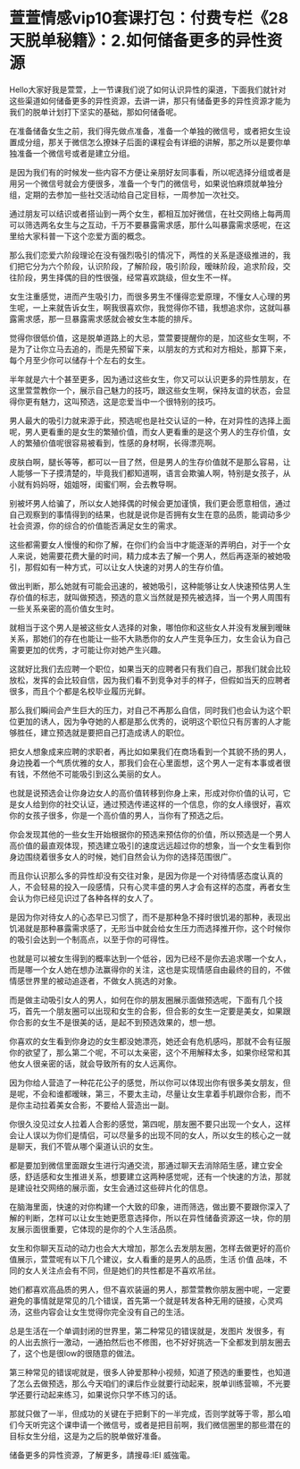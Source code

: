 # 萱萱情感vip10套课打包：付费专栏《28天脱单秘籍》：2.如何储备更多的异性资源

Hello大家好我是萱萱，上一节课我们说了如何认识异性的渠道，下面我们就针对这些渠道如何储备更多的异性资源，去讲一讲，那只有储备更多的异性资源才能为我们的脱单计划打下坚实的基础，那如何储备呢。

在准备储备女生之前，我们得先做点准备，准备一个单独的微信号，或者把女生设置成分组，那关于微信怎么撩妹子后面的课程会有详细的讲解，那之所以是要你单独准备一个微信号或者是建立分组。

是因为我们有的时候发一些内容不方便让亲朋好友同事看，所以呢选择分组或者是用另一个微信号就会方便很多，准备一个专门的微信号，如果说怕麻烦就单独分组，定期的去参加一些社交活动给自己定目标，一周参加一次社交。

通过朋友可以结识或者搭讪到一两个女生，都相互加好微信，在社交网络上每两周可以筛选两名女生与之互动，千万不要暴露需求感，那什么叫暴露需求感呢，在这里给大家科普一下这个恋爱方面的概念。

那么我们恋爱六阶段理论在没有强烈吸引的情况下，两性的关系是逐级推进的，我们把它分为六个阶段，认识阶段，了解阶段，吸引阶段，暧昧阶段，追求阶段，交往阶段，男生择偶的目的性很强，经常喜欢跳级，但女生不一样。

女生注重感觉，进而产生吸引力，而很多男生不懂得恋爱原理，不懂女人心理的男生呢，一上来就告诉女生，啊我很喜欢你，我觉得你不错，我想追求你，这就叫暴露需求感，那一旦暴露需求感就会被女生本能的排斥。

觉得你很低价值，这是脱单道路上的大忌，萱萱要提醒你的是，加这些女生啊，不是为了让你立马去追的，而是先预留下来，以朋友的方式和对方相处，那算下来，每个月至少你可以储存十个左右的女生。

半年就是六十个甚至更多，因为通过这些女生，你又可以认识更多的异性朋友，在这里萱萱教你一个，展示自己魅力的技巧，跟这些女生啊，保持友谊的状态，会显得你更有魅力，这叫预选，这是恋爱当中一个很特别的技巧。

男人最大的吸引力就来源于此，预选呢也是社交认证的一种，在对异性的选择上面呢，男人更看重的是女生的繁殖价值，而女人更看重的是这个男人的生存价值，女人的繁殖价值呢很容易被看到，性感的身材啊，长得漂亮啊。

皮肤白啊，腿长等等，都可以一目了然，但是男人的生存价值就不是那么容易，让人能够一下子摸清楚的，毕竟我们都知道啊，语言会欺骗人啊，特别是女孩子，从小就有妈妈呀，姐姐呀，闺蜜们啊，会去教导啊。

别被坏男人给骗了，所以女人她择偶的时候会更加谨慎，我们更会愿意相信，通过自己观察到的事情得到的结果，也就是说你是否拥有女生在意的品质，能调动多少社会资源，你的综合的价值能否满足女生的需求。

这些都需要女人慢慢的和你了解，在你们约会当中才能逐渐的弄明白，对于一个女人来说，她需要花费大量的时间，精力成本去了解一个男人，然后再逐渐的被她吸引，那假如有一种方式，可以让女人快速的对男人的生存价值。

做出判断，那么她就有可能会迅速的，被她吸引，这种能够让女人快速预估男人生存价值的标志，就叫做预选，预选的意义当然就是预先被选择，当一个男人周围有一些关系亲密的高价值女生时。

就相当于这个男人是被这些女人选择的对象，哪怕你和这些女人并没有发展到暧昧关系，那她们的存在也能让一些不大熟悉你的女人产生竞争压力，女生会认为自己需要更加的优秀，才可能让你对她产生兴趣。

这就好比我们去应聘一个职位，如果当天的应聘者只有我们自己，那我们就会比较放松，发挥的会比较自信，因为我们看不到竞争对手的样子，但假如当天的应聘者很多，而且个个都是名校毕业履历光鲜。

那么我们瞬间会产生巨大的压力，对自己不再那么自信，同时我们也会认为这个职位更加的诱人，因为争夺她的人都是那么优秀的，说明这个职位只有厉害的人才能够胜任，建立预选就是要把自己打造成诱人的职位。

把女人想象成来应聘的求职者，再比如如果我们在商场看到一个其貌不扬的男人，身边挽着一个气质优雅的女人，那我们会在心里面想，这个男人一定有本事或者很有钱，不然他不可能吸引到这么美丽的女人。

也就是说预选会让你身边女人的高价值转移到你身上来，形成对你价值的认可，它是女人给到你的社交认证，通过预选传递这样的一个信息，你的女人缘很好，喜欢你的女孩子很多，你是一个高价值的男人，当你有了预选之后。

你会发现其他的一些女生开始根据你的预选来预估你的价值，所以预选是一个男人高价值的最直观体现，预选建立吸引的速度远远超过你的想象，当一个女生看到你身边围绕着很多女人的时候，她们自然会认为你的选择范围很广。

而且你认识那么多的异性却没有交往对象，是因为你是一个对待情感态度认真的人，不会轻易的投入一段感情，只有心灵丰盛的男人才会有这样的态度，再者女生会认为你已经见识过了各种各样的女人了。

是因为你对待女人的心态早已习惯了，而不是那种急不择时很饥渴的那种，表现出饥渴就是那种暴露需求感了，无形当中就会给女生压力而选择推开你，这个时候你的吸引会达到一个制高点，以至于你的可得性。

也就是可以被女生得到的概率达到一个低谷，因为已经不是你去追求哪一个女人，而是哪一个女人她在想办法赢得你的关注，这也是实现情感自由最终的目的，不做情感世界里的被动追逐者，不做女人挑选的对象。

而是做主动吸引女人的男人，如何在你的朋友圈展示面做预选呢，下面有几个技巧，首先一个朋友圈可以出现和女生的合影，但合影的女生一定要是美女，如果跟你合影的女生不是很美的话，是起不到预选效果的，想一想。

你喜欢的女生看到你身边的女生都没她漂亮，她还会有危机感吗，那就不会有征服你的欲望了，那么第二个呢，不可以太亲密，这个不用解释太多，如果你经常和其他女人很亲密的话，就会导致所有的女人远离你。

因为你给人营造了一种花花公子的感觉，所以你可以体现出你有很多美女朋友，但是呢，不会和谁都暧昧，第三，不要太主动，尽量让女生拿着手机跟你合影，而不是你主动拉着美女合影，不要给人营造出一副。

你很久没见过女人拉着人合影的感觉，第四呢，朋友圈不要只出现一个女人，这样会让人误以为你们是情侣，可以尽量多的出现不同的女人，所以女生的核心之一就是聊天，我们不管从哪个渠道认识的女生。

都是要加到微信里面跟女生进行沟通交流，那通过聊天去消除陌生感，建立安全感，舒适感和女生推进关系，想要建立这两种感觉呢，还有一个快速的方法，那就是建设社交网络的展示面，女生会通过这些碎片化的信息。

在脑海里面，快速的对你构建一个大致的印象，进而筛选，做出要不要跟你深入了解的判断，怎样可以让女生她更愿意选择你，所以在异性储备资源这一块，你的朋友展示面很重要，它体现的是你的个人生活品质。

女生和你聊天互动的动力也会大大增加，那怎么去发朋友圈，怎样去做更好的高价值展示，萱萱呢有以下几个建议，女人看重的是男人的品质，生活 价值 品味，不同的女人关注点会有不同，但是她们的共性都是不喜欢吊丝。

她们都喜欢高品质的男人，但不喜欢装逼的男人，那萱萱教你朋友圈中呢，一定要避免的事情就是常见的几个错误，首先第一个就是转发各种无用的链接，心灵鸡汤，这些内容会让女生觉得你完全没有自己的生活。

总是生活在一个单调封闭的世界里，第二种常见的错误就是，发图片 发很多，有的人出去旅行一激动，一通拍然后也不修图，也不好好挑选一下全都发到朋友圈去了，这个也是很low的很随意的做法。

第三种常见的错误呢就是，很多人钟爱那种小视频，知道了预选的重要性，也知道了怎么去做预选，那么今天咱们的课后作业就要行动起来，脱单训练营嘛，不光要学还要行动起来练习，如果说你只学不练习的话。

那就只做了一半，但成功的关键在于把剩下的一半完成，否则学就等于零，那么咱们今天听完这个课申请一个微信号，或者是把目前啊，我们微信圈里的那些潜在的目标女生分组，这是为之后的脱单做好准备。

储备更多的异性资源，了解更多，請搜尋:IEI 威強電。
